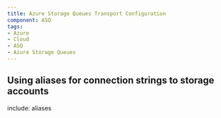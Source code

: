 ```yaml
---
title: Azure Storage Queues Transport Configuration
component: ASQ
tags:
- Azure
- Cloud
- ASQ
- Azure Storage Queues
---
```



## Using aliases for connection strings to storage accounts

include: aliases